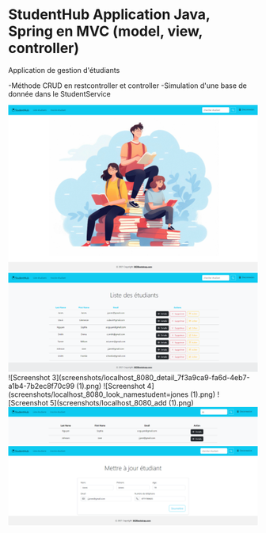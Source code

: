# StudentHub Application Java, Spring en MVC (model, view, controller)

Application de gestion d'étudiants 

-Méthode CRUD en restcontroller et controller
-Simulation d'une base de donnée dans le StudentService 


![Screenshot 1](screenshots/localhost_8080.png)
![Screenshot 2](screenshots/localhost_8080_students-1.png)
![Screenshot 3](screenshots/localhost_8080_detail_7f3a9ca9-fa6d-4eb7-a1b4-7b2ec8f70c99 (1).png)
![Screenshot 4](screenshots/localhost_8080_look_namestudent=jones (1).png)
![Screenshot 5](screenshots/localhost_8080_add (1).png)
![Screenshot 6](screenshots/localhost_8080_look_namestudent=so.png)
![Screenshot 7](screenshots/localhost_8080_edit_faace255-3e4b-435d-9cc3-69e2d4d70a19-1.png)
